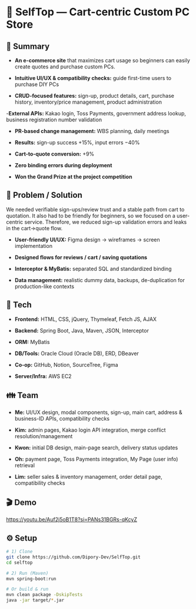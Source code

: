 # 🛒 SelfTop — Cart-centric Custom PC Store
## 📌 Summary

- **An e-commerce site** that maximizes cart usage so beginners can easily create quotes and purchase custom PCs.

- **Intuitive UI/UX & compatibility checks:** guide first-time users to purchase DIY PCs

- **CRUD-focused features:** sign-up, product details, cart, purchase history, inventory/price management, product administration

-**External APIs:** Kakao login, Toss Payments, government address lookup, business registration number validation

- **PR-based change management:** WBS planning, daily meetings

- **Results:** sign-up success +15%, input errors −40%

- **Cart-to-quote conversion:** +9%

- **Zero binding errors during deployment**

- **Won the Grand Prize at the project competition**

## 🤔 Problem / Solution

We needed verifiable sign-ups/review trust and a stable path from cart to quotation.
It also had to be friendly for beginners, so we focused on a user-centric service.
Therefore, we reduced sign-up validation errors and leaks in the cart→quote flow.

- **User-friendly UI/UX:** Figma design → wireframes → screen implementation

- **Designed flows for reviews / cart / saving quotations**

- **Interceptor & MyBatis:** separated SQL and standardized binding

- **Data management:** realistic dummy data, backups, de-duplication for production-like contexts

## 🔨 Tech

- **Frontend:** HTML, CSS, jQuery, Thymeleaf, Fetch JS, AJAX

- **Backend:** Spring Boot, Java, Maven, JSON, Interceptor

- **ORM:** MyBatis

- **DB/Tools:** Oracle Cloud (Oracle DB), ERD, DBeaver

- **Co-op:** GitHub, Notion, SourceTree, Figma

- **Server/Infra:** AWS EC2

## 👪 Team

- **Me:** UI/UX design, modal components, sign-up, main cart, address & business-ID APIs, compatibility checks

- **Kim:** admin pages, Kakao login API integration, merge conflict resolution/management

- **Kwon:** initial DB design, main-page search, delivery status updates

- **Oh:** payment page, Toss Payments integration, My Page (user info) retrieval

- **Lim:** seller sales & inventory management, order detail page, compatibility checks

## 🎬 Demo

https://youtu.be/Auf2j5oB1T8?si=PANs31BGRs-qKcyZ

## ⚙️ Setup
```bash
# 1) Clone
git clone https://github.com/Dipory-Dev/SelfTop.git
cd selftop

# 2) Run (Maven)
mvn spring-boot:run

# Or build & run
mvn clean package -DskipTests
java -jar target/*.jar